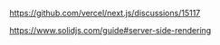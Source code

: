 https://github.com/vercel/next.js/discussions/15117

https://www.solidjs.com/guide#server-side-rendering